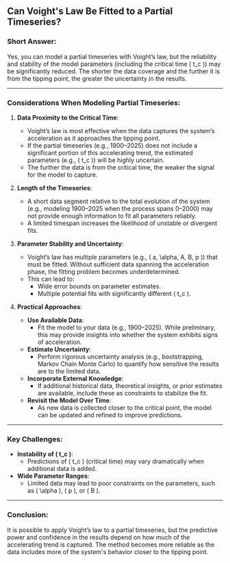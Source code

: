 ## Can Voight's Law Be Fitted to a Partial Timeseries?

### Short Answer:
Yes, you can model a partial timeseries with Voight’s law, but the reliability and stability of the model parameters (including the critical time \( t_c \)) may be significantly reduced. The shorter the data coverage and the further it is from the tipping point, the greater the uncertainty in the results.

---

### Considerations When Modeling Partial Timeseries:

1. **Data Proximity to the Critical Time**:
   - Voight’s law is most effective when the data captures the system’s acceleration as it approaches the tipping point.
   - If the partial timeseries (e.g., 1900–2025) does not include a significant portion of this accelerating trend, the estimated parameters (e.g., \( t_c \)) will be highly uncertain.
   - The further the data is from the critical time, the weaker the signal for the model to capture.

2. **Length of the Timeseries**:
   - A short data segment relative to the total evolution of the system (e.g., modeling 1900–2025 when the process spans 0–2000) may not provide enough information to fit all parameters reliably.
   - A limited timespan increases the likelihood of unstable or divergent fits.

3. **Parameter Stability and Uncertainty**:
   - Voight’s law has multiple parameters (e.g., \( a, \alpha, A, B, p \)) that must be fitted. Without sufficient data spanning the acceleration phase, the fitting problem becomes underdetermined.
   - This can lead to:
     - Wide error bounds on parameter estimates.
     - Multiple potential fits with significantly different \( t_c \).

4. **Practical Approaches**:
   - **Use Available Data**:
     - Fit the model to your data (e.g., 1900–2025). While preliminary, this may provide insights into whether the system exhibits signs of acceleration.
   - **Estimate Uncertainty**:
     - Perform rigorous uncertainty analysis (e.g., bootstrapping, Markov Chain Monte Carlo) to quantify how sensitive the results are to the limited data.
   - **Incorporate External Knowledge**:
     - If additional historical data, theoretical insights, or prior estimates are available, include these as constraints to stabilize the fit.
   - **Revisit the Model Over Time**:
     - As new data is collected closer to the critical point, the model can be updated and refined to improve predictions.

---

### Key Challenges:
- **Instability of \( t_c \)**:
  - Predictions of \( t_c \) (critical time) may vary dramatically when additional data is added.
- **Wide Parameter Ranges**:
  - Limited data may lead to poor constraints on the parameters, such as \( \alpha \), \( p \), or \( B \).

---

### Conclusion:
It is possible to apply Voight’s law to a partial timeseries, but the predictive power and confidence in the results depend on how much of the accelerating trend is captured. The method becomes more reliable as the data includes more of the system's behavior closer to the tipping point.
